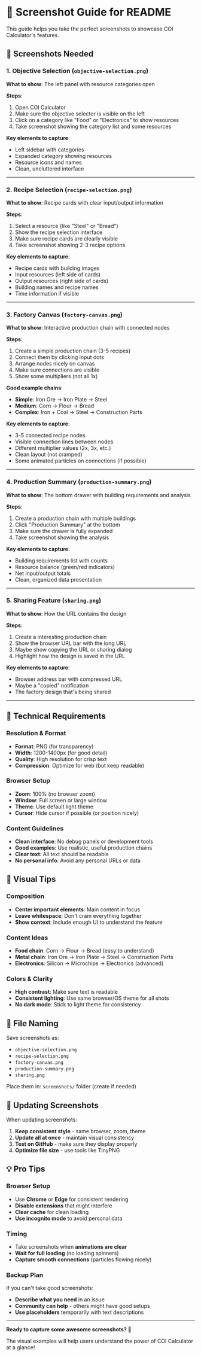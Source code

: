 # 📸 Screenshot Guide for README

This guide helps you take the perfect screenshots to showcase COI Calculator's features.

## 🎯 Screenshots Needed

### 1. **Objective Selection** (`objective-selection.png`)
**What to show**: The left panel with resource categories open

**Steps**:
1. Open COI Calculator
2. Make sure the objective selector is visible on the left
3. Click on a category like "Food" or "Electronics" to show resources
4. Take screenshot showing the category list and some resources

**Key elements to capture**:
- Left sidebar with categories
- Expanded category showing resources
- Resource icons and names
- Clean, uncluttered interface

---

### 2. **Recipe Selection** (`recipe-selection.png`)
**What to show**: Recipe cards with clear input/output information

**Steps**:
1. Select a resource (like "Steel" or "Bread")
2. Show the recipe selection interface
3. Make sure recipe cards are clearly visible
4. Take screenshot showing 2-3 recipe options

**Key elements to capture**:
- Recipe cards with building images
- Input resources (left side of cards)
- Output resources (right side of cards)
- Building names and recipe names
- Time information if visible

---

### 3. **Factory Canvas** (`factory-canvas.png`)
**What to show**: Interactive production chain with connected nodes

**Steps**:
1. Create a simple production chain (3-5 recipes)
2. Connect them by clicking input dots
3. Arrange nodes nicely on canvas
4. Make sure connections are visible
5. Show some multipliers (not all 1x)

**Good example chains**:
- **Simple**: Iron Ore → Iron Plate → Steel
- **Medium**: Corn → Flour → Bread
- **Complex**: Iron + Coal → Steel → Construction Parts

**Key elements to capture**:
- 3-5 connected recipe nodes
- Visible connection lines between nodes
- Different multiplier values (2x, 3x, etc.)
- Clean layout (not cramped)
- Some animated particles on connections (if possible)

---

### 4. **Production Summary** (`production-summary.png`)
**What to show**: The bottom drawer with building requirements and analysis

**Steps**:
1. Create a production chain with multiple buildings
2. Click "Production Summary" at the bottom
3. Make sure the drawer is fully expanded
4. Take screenshot showing the analysis

**Key elements to capture**:
- Building requirements list with counts
- Resource balance (green/red indicators)
- Net input/output totals
- Clean, organized data presentation

---

### 5. **Sharing Feature** (`sharing.png`)
**What to show**: How the URL contains the design

**Steps**:
1. Create a interesting production chain
2. Show the browser URL bar with the long URL
3. Maybe show copying the URL or sharing dialog
4. Highlight how the design is saved in the URL

**Key elements to capture**:
- Browser address bar with compressed URL
- Maybe a "copied" notification
- The factory design that's being shared

---

## 📐 Technical Requirements

### **Resolution & Format**
- **Format**: PNG (for transparency)
- **Width**: 1200-1400px (for good detail)
- **Quality**: High resolution for crisp text
- **Compression**: Optimize for web (but keep readable)

### **Browser Setup**
- **Zoom**: 100% (no browser zoom)
- **Window**: Full screen or large window
- **Theme**: Use default light theme
- **Cursor**: Hide cursor if possible (or position nicely)

### **Content Guidelines**
- **Clean interface**: No debug panels or development tools
- **Good examples**: Use realistic, useful production chains
- **Clear text**: All text should be readable
- **No personal info**: Avoid any personal URLs or data

## 🎨 Visual Tips

### **Composition**
- **Center important elements**: Main content in focus
- **Leave whitespace**: Don't cram everything together
- **Show context**: Include enough UI to understand the feature

### **Content Ideas**
- **Food chain**: Corn → Flour → Bread (easy to understand)
- **Metal chain**: Iron Ore → Iron Plate → Steel → Construction Parts
- **Electronics**: Silicon → Microchips → Electronics (advanced)

### **Colors & Clarity**
- **High contrast**: Make sure text is readable
- **Consistent lighting**: Use same browser/OS theme for all shots
- **No dark mode**: Stick to light theme for consistency

## 📝 File Naming

Save screenshots as:
- `objective-selection.png`
- `recipe-selection.png`
- `factory-canvas.png`
- `production-summary.png`
- `sharing.png`

Place them in: `screenshots/` folder (create if needed)

## 🔄 Updating Screenshots

When updating screenshots:
1. **Keep consistent style** - same browser, zoom, theme
2. **Update all at once** - maintain visual consistency
3. **Test on GitHub** - make sure they display properly
4. **Optimize file size** - use tools like TinyPNG

## 💡 Pro Tips

### **Browser Setup**
- Use **Chrome** or **Edge** for consistent rendering
- **Disable extensions** that might interfere
- **Clear cache** for clean loading
- **Use incognito mode** to avoid personal data

### **Timing**
- Take screenshots when **animations are clear**
- **Wait for full loading** (no loading spinners)
- **Capture smooth connections** (particles flowing nicely)

### **Backup Plan**
If you can't take good screenshots:
- **Describe what you need** in an issue
- **Community can help** - others might have good setups
- **Use placeholders** temporarily with text descriptions

---

**Ready to capture some awesome screenshots? 📸**

The visual examples will help users understand the power of COI Calculator at a glance! 